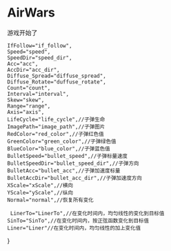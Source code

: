 # AirWars
游戏开始了

    IfFollow="if_follow",
    Speed="speed",
    SpeedDir="speed_dir",
    Acc="acc",
    AccDir="acc_dir",
    Diffuse_Spread="diffuse_spread",
    Diffuse_Rotate="duffuse_rotate",
    Count="count",
    Interval="interval",
    Skew="skew",
    Range="range",
    Axis="axis",
    LifeCycle="life_cycle",//子弹生命
    ImagePath="image_path",//子弹图片
    RedColor="red_color",//子弹红色值
    GreenColor="green_color",//子弹绿色值
    BlueColor="blue_color",//子弹蓝色值
    BulletSpeed="bullet_speed",//子弹标量速度
    BulletSpeedDir="bullet_speed_dir",//子弹方向
    BulletAcc="bullet_acc",//子弹加速度标量
    BulletAccDir="bullet_acc_dir",//子弹加速度方向
    XScale="xScale",//横向
    YScale="yScale",//纵向
    Normal="normal",//恢复所有变化

     LinerTo="LinerTo",//在变化时间内，均匀线性的变化到目标值
    SinTo="SinTo",//在变化时间内，按正弦函数变化到目标值
    Liner="Liner"//在变化时间内，均匀线性的加上变化值
}

